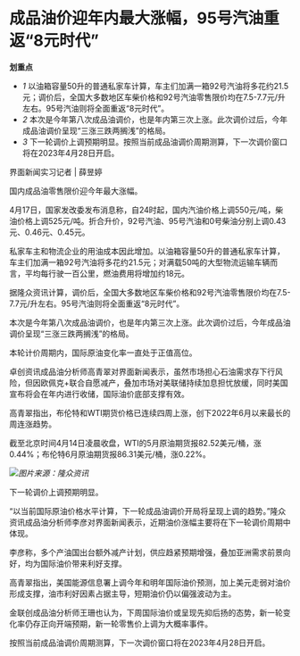 # 成品油价迎年内最大涨幅，95号汽油重返“8元时代”

**划重点**

  * _1_ 以油箱容量50升的普通私家车计算，车主们加满一箱92号汽油将多花约21.5元；调价后，全国大多数地区车柴价格和92号汽油零售限价均在7.5-7.7元/升左右。95号汽油则将全面重返“8元时代”。
  * _2_ 本次是今年第八次成品油调价，也是年内第三次上涨。此次调价过后，今年成品油调价呈现“三涨三跌两搁浅”的格局。
  * _3_ 下一轮调价上调预期明显。按照当前成品油调价周期测算，下一次调价窗口将在2023年4月28日开启。

界面新闻实习记者 | 薛昱婷

国内成品油零售限价迎今年最大涨幅。

4月17日，国家发改委发布消息称，自24时起，国内汽油价格上调550元/吨，柴油价格上调525元/吨。折合升价，92号汽油、95号汽油和0号柴油分别上调0.43元、0.46元、0.45元。

私家车主和物流企业的用油成本因此增加。以油箱容量50升的普通私家车计算，车主们加满一箱92号汽油将多花约21.5元；对满载50吨的大型物流运输车辆而言，平均每行驶一百公里，燃油费用将增加约18元。

据隆众资讯计算，调价后，全国大多数地区车柴价格和92号汽油零售限价均在7.5-7.7元/升左右。95号汽油则将全面重返“8元时代”。

本次是今年第八次成品油调价，也是年内第三次上涨。此次调价过后，今年成品油调价呈现“三涨三跌两搁浅”的格局。

本轮计价周期内，国际原油变化率一直处于正值高位。

卓创资讯成品油分析师高青翠对界面新闻表示，虽然市场担心石油需求存下行风险，但因欧佩克+联合自愿减产，叠加市场对美联储持续加息担忧放缓，同时美国宣布将会在年内进行收储，国际油价底部支撑有效。

高青翠指出，布伦特和WTI期货价格已连续四周上涨，创下2022年6月以来最长的周连涨趋势。

截至北京时间4月14日凌晨收盘，WTI的5月原油期货报82.52美元/桶，涨0.44%；布伦特6月原油期货报86.31美元/桶，涨0.22%。

![](https://inews.gtimg.com/om_bt/OygPPSXDrqUsOng0KSf8CY9l8mw69Sx7aCpGpC2saFD6wAA/1000)_图片来源：隆众资讯_

下一轮调价上调预期明显。

“以当前国际原油价格水平计算，下一轮成品油调价开局将呈现上调的趋势。”隆众资讯成品油分析师李彦对界面新闻表示，近期油价涨幅主要将在下一轮调价周期中体现。

李彦称，多个产油国出台额外减产计划，供应趋紧预期增强，叠加亚洲需求前景向好，均为国际油价带来利好支撑。

高青翠指出，美国能源信息署上调今年和明年国际油价预测，加上美元走弱对油价形成支撑，油市利好因素占据主导，短期油价仍以偏强波动为主。

金联创成品油分析师王珊也认为，下周国际油价或呈现先抑后扬的态势，新一轮变化率仍存正向开端预期，新一轮零售价上调为大概率事件。

按照当前成品油调价周期测算，下一次调价窗口将在2023年4月28日开启。

